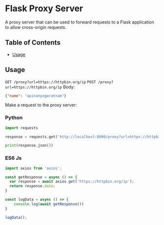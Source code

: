 # Flask Proxy Server

A proxy server that can be used to forward requests to a Flask application to allow cross-origin requests.

## Table of Contents

<!-- - [Installation](#installation) -->
- [Usage](#usage)
<!-- - [Support](#support) -->
<!-- - [Contributing](#contributing) -->

<!-- ## Installation

Download to your project directory, add `README.md`, and commit:

```sh
curl -LO http://git.io/Xy0Chg
git add README.md
git commit -m "Use README Boilerplate"
``` -->

## Usage

`GET /proxy?url=https://httpbin.org/ip`
`POST /proxy?url=https://httpbin.org/ip`
Body:
```json
{"name": "apinanyogaratnam"}
```

Make a request to the proxy server:

### Python
```python
import requests

response = requests.get('http://localhost:8000/proxy?url=https://httpbin.org/ip')

print(response.json())
```

### ES6 Js
```js
import axios from 'axios';

const getResponse = async () => {
  var response = await axios.get('https://httpbin.org/ip');
  return response.data;
}

const logData = async () => {
    console.log(await getResponse())
}

logData();
```

<!-- - Name
- Description
- Installation instructions
- Usage instructions
- Support instructions
- Contributing instructions
- Licence

Feel free to remove any sections that aren't applicable to your project.

## Support

Please [open an issue](https://github.com/fraction/readme-boilerplate/issues/new) for support.

## Contributing

Please contribute using [Github Flow](https://guides.github.com/introduction/flow/). Create a branch, add commits, and [open a pull request](https://github.com/fraction/readme-boilerplate/compare/). -->
